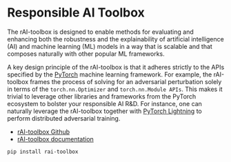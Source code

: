 # Responsible AI Toolbox

The rAI-toolbox is designed to enable methods for evaluating and enhancing both the robustness and the explainability of artificial intelligence (AI) and machine learning (ML) models in a way that is scalable and that composes naturally with other popular ML frameworks.

A key design principle of the rAI-toolbox is that it adheres strictly to the APIs specified by the [PyTorch](https://pytorch.org/) machine learning framework. For example, the rAI-toolbox frames the process of solving for an adversarial perturbation solely in terms of the `torch.nn.Optimizer` and `torch.nn.Module APIs`. This makes it trivial to leverage other libraries and frameworks from the PyTorch ecosystem to bolster your responsible AI R&D. For instance, one can naturally leverage the rAI-toolbox together with [PyTorch Lightning](https://www.pytorchlightning.ai/) to perform distributed adversarial training.

- [rAI-toolbox Github](https://github.com/mit-ll-responsible-ai/responsible-ai-toolbox/)
- [rAI-toolbox documentation](https://mit-ll-responsible-ai.github.io/responsible-ai-toolbox)

```
pip install rai-toolbox
```

